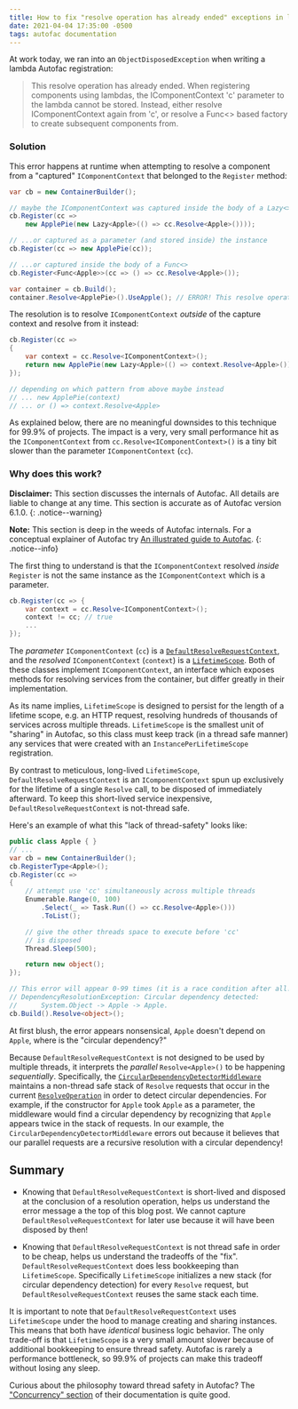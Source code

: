 ```yaml
---
title: How to fix "resolve operation has already ended" exceptions in lambda Autofac registrations
date: 2021-04-04 17:35:00 -0500
tags: autofac documentation
---
```


At work today, we ran into an `ObjectDisposedException` when writing a lambda Autofac registration:

> This resolve operation has already ended. When registering components using lambdas, the IComponentContext 'c' parameter to the lambda cannot be stored. Instead, either resolve IComponentContext again from 'c', or resolve a Func<> based factory to create subsequent components from.

### Solution

This error happens at runtime when attempting to resolve a component from a "captured" `IComponentContext` that belonged to the `Register` method:

```c#
var cb = new ContainerBuilder();

// maybe the IComponentContext was captured inside the body of a Lazy<>
cb.Register(cc => 
    new ApplePie(new Lazy<Apple>(() => cc.Resolve<Apple>())));

// ...or captured as a parameter (and stored inside) the instance
cb.Register(cc => new ApplePie(cc));

// ...or captured inside the body of a Func<>
cb.Register<Func<Apple>>(cc => () => cc.Resolve<Apple>());

var container = cb.Build();
container.Resolve<ApplePie>().UseApple(); // ERROR! This resolve operation h...
```

The resolution is to resolve `IComponentContext` _outside_ of the capture context and resolve from it instead:

```c#
cb.Register(cc =>
{
    var context = cc.Resolve<IComponentContext>();
    return new ApplePie(new Lazy<Apple>(() => context.Resolve<Apple>()));
});

// depending on which pattern from above maybe instead
// ... new ApplePie(context)
// ... or () => context.Resolve<Apple>
```

As explained below, there are no meaningful downsides to this technique for 99.9% of projects. The impact is a very, very small performance hit as the `IComponentContext` from `cc.Resolve<IComponentContext>()` is a tiny bit slower than the parameter `IComponentContext` (`cc`).

### Why does this work?

**Disclaimer:** This section discusses the internals of Autofac. All details are liable to change at any time. This section is accurate as of Autofac version 6.1.0.
{: .notice--warning}

**Note:** This section is deep in the weeds of Autofac internals. For a conceptual explainer of Autofac try [An illustrated guide to Autofac](./illustrated-autofac.html).
{: .notice--info}

The first thing to understand is that the `IComponentContext` resolved _inside_ `Register` is not the same instance as the `IComponentContext` which is a parameter.

```c#
cb.Register(cc => {
    var context = cc.Resolve<IComponentContext>();
    context != cc; // true
    ...
});
```

The _parameter_ `IComponentContext` (`cc`) is a [`DefaultResolveRequestContext`](https://github.com/autofac/Autofac/blob/e477eb4632523d8780d32fb1105a10b0af988634/src/Autofac/Core/Resolving/Pipeline/DefaultResolveRequestContext.cs), and the _resolved_ `IComponentContext` (`context`) is a [`LifetimeScope`](https://github.com/autofac/Autofac/blob/e662b6bace37a569eec1e42335336b3fe015855c/src/Autofac/Core/Lifetime/LifetimeScope.cs). Both of these classes implement `IComponentContext`, an interface which exposes methods for resolving services from the container, but differ greatly in their implementation.

As its name implies, `LifetimeScope` is designed to persist for the length of a lifetime scope, e.g. an HTTP request, resolving hundreds of thousands of services across multiple threads. `LifetimeScope` is the smallest unit of "sharing" in Autofac, so this class must keep track (in a thread safe manner) any services that were created with an `InstancePerLifetimeScope` registration.

By contrast to meticulous, long-lived `LifetimeScope`, `DefaultResolveRequestContext` is an `IComponentContext` spun up exclusively for the lifetime of a single `Resolve` call, to be disposed of immediately afterward. To keep this short-lived service inexpensive, `DefaultResolveRequestContext` is not-thread safe.

Here's an example of what this "lack of thread-safety" looks like:

```c#
public class Apple { }
// ...
var cb = new ContainerBuilder();
cb.RegisterType<Apple>();
cb.Register(cc =>
{
    // attempt use 'cc' simultaneously across multiple threads
    Enumerable.Range(0, 100)
        .Select(_ => Task.Run(() => cc.Resolve<Apple>()))
        .ToList();

    // give the other threads space to execute before 'cc'
    // is disposed
    Thread.Sleep(500);

    return new object();
});

// This error will appear 0-99 times (it is a race condition after all!):
// DependencyResolutionException: Circular dependency detected: 
//      System.Object -> Apple -> Apple.
cb.Build().Resolve<object>();
```

At first blush, the error appears nonsensical, `Apple` doesn't depend on `Apple`, where is the "circular dependency?"

Because `DefaultResolveRequestContext` is not designed to be used by multiple threads, it interprets the _parallel_ `Resolve<Apple>()` to be happening _sequentially_. Specifically, the [`CircularDependencyDetectorMiddleware`](https://github.com/autofac/Autofac/blob/e477eb4632523d8780d32fb1105a10b0af988634/src/Autofac/Core/Resolving/Middleware/CircularDependencyDetectorMiddleware.cs) maintains a non-thread safe stack of `Resolve` requests that occur in the current [`ResolveOperation`](https://github.com/autofac/Autofac/blob/e477eb4632523d8780d32fb1105a10b0af988634/src/Autofac/Core/Resolving/ResolveOperation.cs) in order to detect circular dependencies. For example, if the constructor for `Apple` took `Apple` as a parameter, the middleware would find a circular dependency by recognizing that `Apple` appears twice in the stack of requests. In our example, the `CircularDependencyDetectorMiddleware` errors out because it believes that our parallel requests are a recursive resolution with a circular dependency!

## Summary

- Knowing that `DefaultResolveRequestContext` is short-lived and disposed at the conclusion of a resolution operation, helps us understand the error message a the top of this blog post. We cannot capture `DefaultResolveRequestContext` for later use because it will have been disposed by then!

- Knowing that `DefaultResolveRequestContext` is not thread safe in order to be cheap, helps us understand the tradeoffs of the "fix". `DefaultResolveRequestContext` does less bookkeeping than `LifetimeScope`. Specifically `LifetimeScope` initializes a new stack (for circular dependency detection) for every `Resolve` request, but `DefaultResolveRequestContext` reuses the same stack each time.

It is important to note that `DefaultResolveRequestContext` uses `LifetimeScope` under the hood to manage creating and sharing instances. This means that both have _identical_ business logic behavior. The only trade-off is that `LifetimeScope` is a very small amount slower because of additional bookkeeping to ensure thread safety. Autofac is rarely a performance bottleneck, so 99.9% of projects can make this tradeoff without losing any sleep.

Curious about the philosophy toward thread safety in Autofac? The ["Concurrency" section](https://autofaccn.readthedocs.io/en/latest/advanced/concurrency.html) of their documentation is quite good.